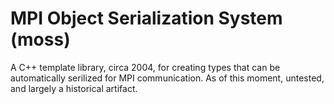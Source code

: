 # MPI Object Serialization System (moss)

A C++ template library, circa 2004, for creating types that can be automatically serilized for
MPI communication. As of this moment, untested, and largely a historical artifact.
